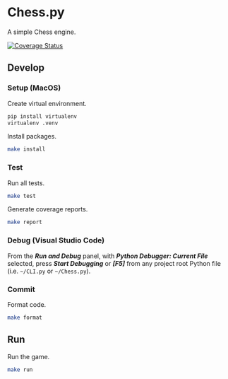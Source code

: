 # Chess.py

A simple Chess engine.

[![Coverage Status](https://coveralls.io/repos/github/BrandonZacharie/Chess.py/badge.svg?branch=main)](https://coveralls.io/github/BrandonZacharie/Chess.py?branch=main)

## Develop

### Setup (MacOS)

Create virtual environment.

```bash
pip install virtualenv
virtualenv .venv
```

Install packages.

```bash
make install
```

### Test

Run all tests.

```bash
make test
```

Generate coverage reports.

```bash
make report
```

### Debug (Visual Studio Code)

From the **_Run and Debug_** panel, with **_Python Debugger: Current File_**
selected, press **_Start Debugging_** or **_[F5]_** from any project root
Python file (i.e. `~/CLI.py` or `~/Chess.py`).

### Commit

Format code.

```bash
make format
```

## Run

Run the game.

```bash
make run
```
